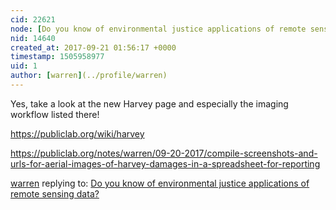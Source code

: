 ```yaml
---
cid: 22621
node: [Do you know of environmental justice applications of remote sensing data?](../notes/gretchengehrke/07-10-2017/do-you-know-of-environmental-justice-applications-of-remote-sensing-data)
nid: 14640
created_at: 2017-09-21 01:56:17 +0000
timestamp: 1505958977
uid: 1
author: [warren](../profile/warren)
---
```


Yes, take a look at the new Harvey page and especially the imaging workflow listed there!

https://publiclab.org/wiki/harvey

https://publiclab.org/notes/warren/09-20-2017/compile-screenshots-and-urls-for-aerial-images-of-harvey-damages-in-a-spreadsheet-for-reporting

[warren](../profile/warren) replying to: [Do you know of environmental justice applications of remote sensing data?](../notes/gretchengehrke/07-10-2017/do-you-know-of-environmental-justice-applications-of-remote-sensing-data)

